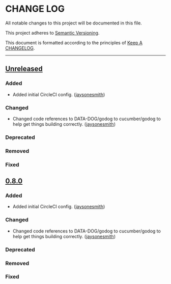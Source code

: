 # CHANGE LOG

All notable changes to this project will be documented in this file.

This project adheres to [Semantic Versioning](http://semver.org).

This document is formatted according to the principles of
[Keep A CHANGELOG](http://keepachangelog.com).

---

## [Unreleased]

### Added

- Added initial CircleCI config. ([jaysonesmith])

### Changed

- Changed code references to DATA-DOG/godog to cucumber/godog to help get things
  building correctly. ([jaysonesmith])

### Deprecated

### Removed

### Fixed

## [0.8.0]

### Added

- Added initial CircleCI config. ([jaysonesmith])

### Changed

- Changed code references to DATA-DOG/godog to cucumber/godog to help get things
  building correctly. ([jaysonesmith])

### Deprecated

### Removed

### Fixed

<!-- Releases -->

[unreleased]: https://github.com/cucumber/cucumber/compare/godog/v0.8.0...master
[0.8.0]:
  https://github.com/cucumber/cucumber/compare/godog/v0.7.13...godog/v0.8.0

<!-- Contributors -->

[jaysonesmith]: https://github.com/jaysonesmith
